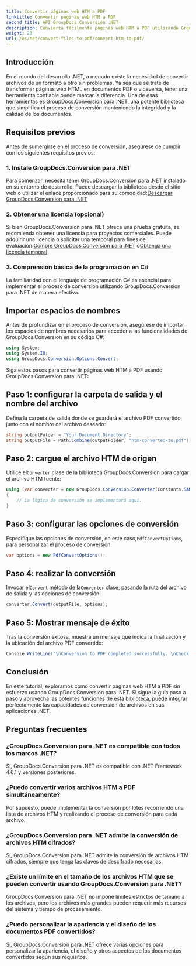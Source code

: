 ```yaml
---
title: Convertir páginas web HTM a PDF
linktitle: Convertir páginas web HTM a PDF
second_title: API GroupDocs.Conversión .NET
description: Convierta fácilmente páginas web HTM a PDF utilizando GroupDocs.Conversion para .NET. Siga nuestra guía paso a paso para una integración perfecta en sus aplicaciones .NET.
weight: 23
url: /es/net/convert-files-to-pdf/convert-htm-to-pdf/
---
```

## Introducción
En el mundo del desarrollo .NET, a menudo existe la necesidad de convertir archivos de un formato a otro sin problemas. Ya sea que se trate de transformar páginas web HTML en documentos PDF o viceversa, tener una herramienta confiable puede marcar la diferencia. Una de esas herramientas es GroupDocs.Conversion para .NET, una potente biblioteca que simplifica el proceso de conversión manteniendo la integridad y la calidad de los documentos.
## Requisitos previos
Antes de sumergirse en el proceso de conversión, asegúrese de cumplir con los siguientes requisitos previos:
### 1. Instale GroupDocs.Conversion para .NET
 Para comenzar, necesita tener GroupDocs.Conversion para .NET instalado en su entorno de desarrollo. Puede descargar la biblioteca desde el sitio web o utilizar el enlace proporcionado para su comodidad:[Descargar GroupDocs.Conversion para .NET](https://releases.groupdocs.com/conversion/net/)
### 2. Obtener una licencia (opcional)
 Si bien GroupDocs.Conversion para .NET ofrece una prueba gratuita, se recomienda obtener una licencia para proyectos comerciales. Puede adquirir una licencia o solicitar una temporal para fines de evaluación:[Compre GroupDocs.Conversion para .NET](https://purchase.groupdocs.com/buy) o[Obtenga una licencia temporal](https://purchase.groupdocs.com/temporary-license/)
### 3. Comprensión básica de la programación en C#
La familiaridad con el lenguaje de programación C# es esencial para implementar el proceso de conversión utilizando GroupDocs.Conversion para .NET de manera efectiva.

## Importar espacios de nombres
Antes de profundizar en el proceso de conversión, asegúrese de importar los espacios de nombres necesarios para acceder a las funcionalidades de GroupDocs.Conversion en su código C#:
```csharp
using System;
using System.IO;
using GroupDocs.Conversion.Options.Convert;
```

Siga estos pasos para convertir páginas web HTM a PDF usando GroupDocs.Conversion para .NET:
## Paso 1: configurar la carpeta de salida y el nombre del archivo
Defina la carpeta de salida donde se guardará el archivo PDF convertido, junto con el nombre del archivo deseado:
```csharp
string outputFolder = "Your Document Directory";
string outputFile = Path.Combine(outputFolder, "htm-converted-to.pdf");
```
## Paso 2: cargue el archivo HTM de origen
 Utilice el`Converter` clase de la biblioteca GroupDocs.Conversion para cargar el archivo HTM fuente:
```csharp
using (var converter = new GroupDocs.Conversion.Converter(Constants.SAMPLE_HTM))
{
    // La lógica de conversión se implementará aquí.
}
```
## Paso 3: configurar las opciones de conversión
 Especifique las opciones de conversión, en este caso,`PdfConvertOptions`, para personalizar el proceso de conversión:
```csharp
var options = new PdfConvertOptions();
```
## Paso 4: realizar la conversión
 Invocar el`Convert` método de la`Converter` clase, pasando la ruta del archivo de salida y las opciones de conversión:
```csharp
converter.Convert(outputFile, options);
```
## Paso 5: Mostrar mensaje de éxito
Tras la conversión exitosa, muestra un mensaje que indica la finalización y la ubicación del archivo PDF convertido:
```csharp
Console.WriteLine("\nConversion to PDF completed successfully. \nCheck output in {0}", outputFolder);
```

## Conclusión
En este tutorial, exploramos cómo convertir páginas web HTM a PDF sin esfuerzo usando GroupDocs.Conversion para .NET. Si sigue la guía paso a paso y aprovecha las potentes funciones de esta biblioteca, puede integrar perfectamente las capacidades de conversión de archivos en sus aplicaciones .NET.
## Preguntas frecuentes
### ¿GroupDocs.Conversion para .NET es compatible con todos los marcos .NET?
Sí, GroupDocs.Conversion para .NET es compatible con .NET Framework 4.6.1 y versiones posteriores.
### ¿Puedo convertir varios archivos HTM a PDF simultáneamente?
Por supuesto, puede implementar la conversión por lotes recorriendo una lista de archivos HTM y realizando el proceso de conversión para cada archivo.
### ¿GroupDocs.Conversion para .NET admite la conversión de archivos HTM cifrados?
Sí, GroupDocs.Conversion para .NET admite la conversión de archivos HTM cifrados, siempre que tenga las claves de descifrado necesarias.
### ¿Existe un límite en el tamaño de los archivos HTM que se pueden convertir usando GroupDocs.Conversion para .NET?
GroupDocs.Conversion para .NET no impone límites estrictos de tamaño a los archivos, pero los archivos más grandes pueden requerir más recursos del sistema y tiempo de procesamiento.
### ¿Puedo personalizar la apariencia y el diseño de los documentos PDF convertidos?
Sí, GroupDocs.Conversion para .NET ofrece varias opciones para personalizar la apariencia, el diseño y otros aspectos de los documentos convertidos según sus requisitos.